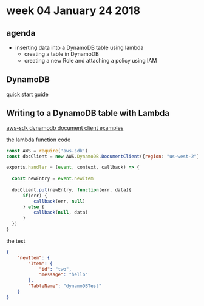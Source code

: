 # week 04 January 24 2018

## agenda
- inserting data into a DynamoDB table using lambda
  - creating a table in DynamoDB
  - creating a new Role and attaching a policy using IAM



## DynamoDB

[quick start guide](https://aws.amazon.com/getting-started/tutorials/create-nosql-table/)

## Writing to a DynamoDB table with Lambda

[aws-sdk dynamodb document client examples](https://docs.aws.amazon.com/sdk-for-javascript/v2/developer-guide/dynamodb-example-document-client.html)

the lambda function code

```javascript
const AWS = require('aws-sdk')
const docClient = new AWS.DynamoDB.DocumentClient({region: "us-west-2"})

exports.handler = (event, context, callback) => {
  
  const newEntry = event.newItem
  
  docClient.put(newEntry, function(err, data){
      if(err) {
          callback(err, null)
      } else {
          callback(null, data)
      }
  })
}
```

the test

```json
{
    "newItem": {
        "Item": {
            "id": "two",
            "message": "hello"
        },
        "TableName": "dynamoDBTest"
    }
}
```
